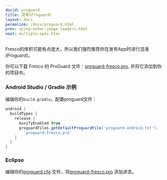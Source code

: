```yaml
---
docid: proguard
title: 混淆(Proguard)
layout: docs
permalink: /docs/proguard.html
prev: using-other-image-loaders.html
next: multiple-apks.html
---
```


Fresco的体积可能有点庞大，所以我们强烈推荐你在发布App时进行混淆(Proguard)。

你可以下载 Fresco 的 ProGuard 文件：[proguard-fresco.pro](https://raw.githubusercontent.com/facebook/fresco/master/proguard-fresco.pro), 并将它添加到你的项目中。

### Android Studio / Gradle 示例

编辑你的`build.gradle`，配置proguard文件：

```groovy
android {
  buildTypes {
    release {
      minifyEnabled true
      proguardFiles getDefaultProguardFile('proguard-android.txt'),
        'proguard-fresco.pro'
    }
  }
}
```

### Eclipse

编辑你的[proguard.cfg](http://developer.android.com/tools/help/proguard.html#enabling) 文件，将[proguard-fresco.pro](https://raw.githubusercontent.com/facebook/fresco/master/proguard-fresco.pro) 添加进去。
